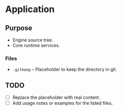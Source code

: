 # Application

## Purpose
- Engine source tree.
- Core runtime services.

### Files
- `.gitkeep` – Placeholder to keep the directory in git.

## TODO
- [ ] Replace the placeholder with real content.
- [ ] Add usage notes or examples for the listed files.
